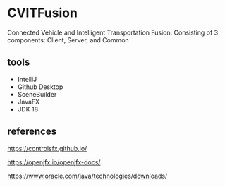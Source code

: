 # CVITFusion
Connected Vehicle and Intelligent Transportation Fusion.  Consisting of 3 components:  Client, Server, and Common

## tools
- IntelliJ
- Github Desktop
- SceneBuilder
- JavaFX
- JDK 18

## references

https://controlsfx.github.io/

https://openjfx.io/openjfx-docs/

https://www.oracle.com/java/technologies/downloads/
